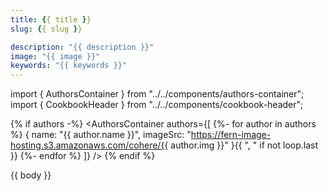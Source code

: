 ```yaml
---
title: {{ title }}
slug: {{ slug }}

description: "{{ description }}"
image: "{{ image }}"
keywords: "{{ keywords }}"
---
```


import { AuthorsContainer } from "../../components/authors-container";
import { CookbookHeader } from "../../components/cookbook-header";

{% if authors -%}
<AuthorsContainer
  authors={[
    {%- for author in authors %}
    {
      name: "{{ author.name }}",
      imageSrc: "https://fern-image-hosting.s3.amazonaws.com/cohere/{{ author.img }}"
    }{{ ", " if not loop.last }}
    {%- endfor %}
  ]}
/>
{% endif %}

<CookbookHeader href="https://github.com/cohere-ai/notebooks/blob/main/{{ cookbook_path }}" />

{{ body }}
